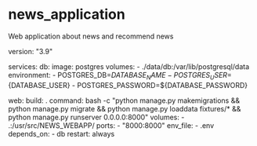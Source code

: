 # news_application
Web application about news and recommend news

version: "3.9"

services:
  db:
    image: postgres
    volumes:
      - ./data/db:/var/lib/postgresql/data
    environment:
      - POSTGRES_DB=${DATABASE_NAME}
      - POSTGRES_USER=${DATABASE_USER}
      - POSTGRES_PASSWORD=${DATABASE_PASSWORD}

  web:
    build: .
    command: bash -c "python manage.py makemigrations && python manage.py migrate && python manage.py loaddata fixtures/* && python manage.py runserver 0.0.0.0:8000"
    volumes:
      - .:/usr/src/NEWS_WEBAPP/
    ports:
      - "8000:8000"
    env_file:
      - .env
    depends_on:
      - db
    restart: always